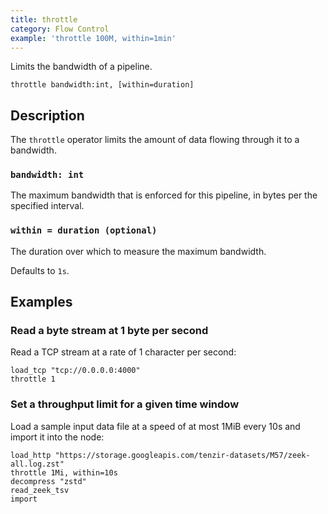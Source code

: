 ```yaml
---
title: throttle
category: Flow Control
example: 'throttle 100M, within=1min'
---
```

Limits the bandwidth of a pipeline.

```tql
throttle bandwidth:int, [within=duration]
```

## Description

The `throttle` operator limits the amount of data flowing through it to a
bandwidth.

### `bandwidth: int`

The maximum bandwidth that is enforced for this pipeline, in bytes per the
specified interval.

### `within = duration (optional)`

The duration over which to measure the maximum bandwidth.

Defaults to `1s`.

## Examples

### Read a byte stream at 1 byte per second

Read a TCP stream at a rate of 1 character per second:

```tql
load_tcp "tcp://0.0.0.0:4000"
throttle 1
```

### Set a throughput limit for a given time window

Load a sample input data file at a speed of at most 1MiB every 10s and import it
into the node:

```tql
load_http "https://storage.googleapis.com/tenzir-datasets/M57/zeek-all.log.zst"
throttle 1Mi, within=10s
decompress "zstd"
read_zeek_tsv
import
```
